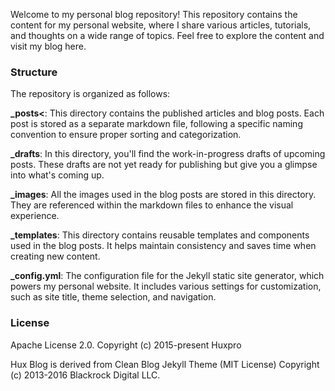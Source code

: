 Welcome to my personal blog repository! This repository contains the content for my personal website, where I share various articles, tutorials, and thoughts on a wide range of topics. Feel free to explore the content and visit my blog here.

### Structure
The repository is organized as follows:

**_posts<**: This directory contains the published articles and blog posts. Each post is stored as a separate markdown file, following a specific naming convention to ensure proper sorting and categorization.

**_drafts**: In this directory, you'll find the work-in-progress drafts of upcoming posts. These drafts are not yet ready for publishing but give you a glimpse into what's coming up.

**_images**: All the images used in the blog posts are stored in this directory. They are referenced within the markdown files to enhance the visual experience.

**_templates**: This directory contains reusable templates and components used in the blog posts. It helps maintain consistency and saves time when creating new content.

**_config.yml**: The configuration file for the Jekyll static site generator, which powers my personal website. It includes various settings for customization, such as site title, theme selection, and navigation.

### License
Apache License 2.0. Copyright (c) 2015-present Huxpro

Hux Blog is derived from Clean Blog Jekyll Theme (MIT License) Copyright (c) 2013-2016 Blackrock Digital LLC.

